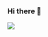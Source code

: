 ### Hi there 👋

<img src="https://github-readme-stats.vercel.app/api?username=mexil77&&show_icons=true&title_color=ffffff&icon_color=bb2acf&text_color=daf7dc&bg_color=151515">
